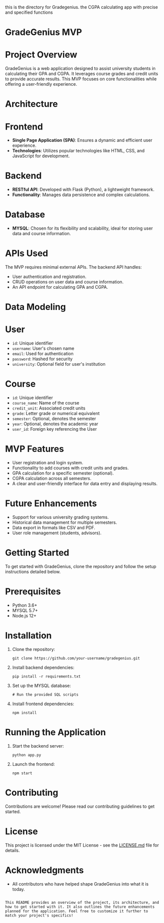  this is the directory for Gradegenius. the CGPA calculating app with  precise and specified functions


# GradeGenius MVP

# Project Overview
GradeGenius is a web application designed to assist university students in calculating their GPA and CGPA. It leverages course grades and credit units to provide accurate results. This MVP focuses on core functionalities while offering a user-friendly experience.

# Architecture

# Frontend
- **Single Page Application (SPA)**: Ensures a dynamic and efficient user experience.
- **Technologies**: Utilizes popular technologies like HTML, CSS, and JavaScript for development.

# Backend
- **RESTful API**: Developed with Flask (Python), a lightweight framework.
- **Functionality**: Manages data persistence and complex calculations.

# Database
- **MYSQL**: Chosen for its flexibility and scalability, ideal for storing user data and course information.

# APIs Used
The MVP requires minimal external APIs. The backend API handles:
- User authentication and registration.
- CRUD operations on user data and course information.
- An API endpoint for calculating GPA and CGPA.

# Data Modeling

# User
- `id`: Unique identifier
- `username`: User's chosen name
- `email`: Used for authentication
- `password`: Hashed for security
- `university`: Optional field for user's institution

# Course
- `id`: Unique identifier
- `course_name`: Name of the course
- `credit_unit`: Associated credit units
- `grade`: Letter grade or numerical equivalent
- `semester`: Optional, denotes the semester
- `year`: Optional, denotes the academic year
- `user_id`: Foreign key referencing the User

# MVP Features
- User registration and login system.
- Functionality to add courses with credit units and grades.
- GPA calculation for a specific semester (optional).
- CGPA calculation across all semesters.
- A clear and user-friendly interface for data entry and displaying results.

# Future Enhancements
- Support for various university grading systems.
- Historical data management for multiple semesters.
- Data export in formats like CSV and PDF.
- User role management (students, advisors).

# Getting Started
To get started with GradeGenius, clone the repository and follow the setup instructions detailed below.

# Prerequisites
- Python 3.6+
- MYSQL 5.7+
- Node.js 12+

# Installation
1. Clone the repository:
   ```
   git clone https://github.com/your-username/gradegenius.git
   ```
2. Install backend dependencies:
   ```
   pip install -r requirements.txt
   ```
3. Set up the MYSQL database:
   ```
   # Run the provided SQL scripts
   ```
4. Install frontend dependencies:
   ```
   npm install
   ```

# Running the Application
1. Start the backend server:
   ```
   python app.py
   ```
2. Launch the frontend:
   ```
   npm start
   ```

# Contributing
Contributions are welcome! Please read our contributing guidelines to get started.

# License
This project is licensed under the MIT License - see the [LICENSE.md](LICENSE.md) file for details.

# Acknowledgments
- All contributors who have helped shape GradeGenius into what it is today.
```

This README provides an overview of the project, its architecture, and how to get started with it. It also outlines the future enhancements planned for the application. Feel free to customize it further to match your project's specifics!
